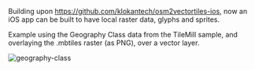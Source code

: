 Building upon https://github.com/klokantech/osm2vectortiles-ios, now an iOS app
can be built to have local raster data, glyphs and sprites.

Example using the Geography Class data from the TileMill sample, and overlaying the .mbtiles raster (as PNG), over a vector layer.

![geography-class](geography-class.gif)

